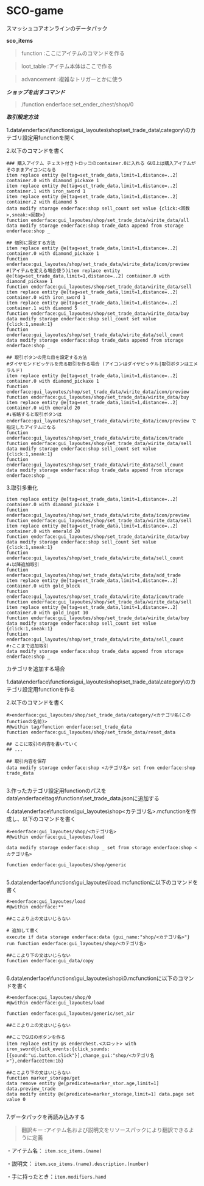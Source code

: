 # SCO-game

スマッシュコアオンラインのデータパック

__sco_items__

> function
> :ここにアイテムのコマンドを作る

> loot_table
> :アイテム本体はここで作る

> advancement
> :複雑なトリガーとかに使う

***ショップを出すコマンド***

> /function enderface:set_ender_chest/shop/0

***取引設定方法***

1.data\enderface\functions\gui_layoutes\shop\set_trade_data\category\のカテゴリ設定用functionを開く

2.以下のコマンドを書く

```mcfunction {"id":"01J6KA78SG4YEAQXJHRBVPQWGV"}
### 購入アイテム チェスト付きトロッコのcontainer.0に入れる GUI上は購入アイテムがそのままアイコンになる
item replace entity @e[tag=set_trade_data,limit=1,distance=..2] container.0 with diamond_pickaxe 1
item replace entity @e[tag=set_trade_data,limit=1,distance=..2] container.1 with iron_sword 1
item replace entity @e[tag=set_trade_data,limit=1,distance=..2] container.2 with diamond 5
data modify storage enderface:shop sell_count set value {click:<回数>,sneak:<回数>}
function enderface:gui_layoutes/shop/set_trade_data/wirite_data/all
data modify storage enderface:shop trade_data append from storage enderface:shop _

## 個別に設定する方法
item replace entity @e[tag=set_trade_data,limit=1,distance=..2] container.0 with diamond_pickaxe 1
function enderface:gui_layoutes/shop/set_trade_data/wirite_data/icon/preview
#(アイテムを変える場合使う)item replace entity @e[tag=set_trade_data,limit=1,distance=..2] container.0 with diamond_pickaxe 1
function enderface:gui_layoutes/shop/set_trade_data/wirite_data/sell
item replace entity @e[tag=set_trade_data,limit=1,distance=..2] container.0 with iron_sword 1
item replace entity @e[tag=set_trade_data,limit=1,distance=..2] container.1 with diamond 5
function enderface:gui_layoutes/shop/set_trade_data/wirite_data/buy
data modify storage enderface:shop sell_count set value {click:1,sneak:1}
function enderface:gui_layoutes/shop/set_trade_data/wirite_data/sell_count
data modify storage enderface:shop trade_data append from storage enderface:shop _

## 取引ボタンの見た目を設定する方法
#ダイヤモンドピッケルを売る取引を作る場合 (アイコンはダイヤピッケル|取引ボタンはエメラルド)
item replace entity @e[tag=set_trade_data,limit=1,distance=..2] container.0 with diamond_pickaxe 1
function enderface:gui_layoutes/shop/set_trade_data/wirite_data/icon/preview
function enderface:gui_layoutes/shop/set_trade_data/wirite_data/buy
item replace entity @e[tag=set_trade_data,limit=1,distance=..2] container.0 with emerald 20
#↓省略すると取引ボタンは　enderface:gui_layoutes/shop/set_trade_data/wirite_data/icon/preview で指定したアイテムになる
function enderface:gui_layoutes/shop/set_trade_data/wirite_data/icon/trade
function enderface:gui_layoutes/shop/set_trade_data/wirite_data/sell
data modify storage enderface:shop sell_count set value {click:1,sneak:1}
function enderface:gui_layoutes/shop/set_trade_data/wirite_data/sell_count
data modify storage enderface:shop trade_data append from storage enderface:shop _

```

3.取引多重化

```mcfunction {"id":"01J6KA78SG4YEAQXJHRC8PDD63"}
item replace entity @e[tag=set_trade_data,limit=1,distance=..2] container.0 with diamond_pickaxe 1
function enderface:gui_layoutes/shop/set_trade_data/wirite_data/icon/preview
function enderface:gui_layoutes/shop/set_trade_data/wirite_data/sell
item replace entity @e[tag=set_trade_data,limit=1,distance=..2] container.0 with emerald 20
function enderface:gui_layoutes/shop/set_trade_data/wirite_data/buy
data modify storage enderface:shop sell_count set value {click:1,sneak:1}
function enderface:gui_layoutes/shop/set_trade_data/wirite_data/sell_count
#↓以降追加取引
function enderface:gui_layoutes/shop/set_trade_data/wirite_data/add_trade
item replace entity @e[tag=set_trade_data,limit=1,distance=..2] container.0 with gold_block
function enderface:gui_layoutes/shop/set_trade_data/wirite_data/icon/trade
function enderface:gui_layoutes/shop/set_trade_data/wirite_data/sell
item replace entity @e[tag=set_trade_data,limit=1,distance=..2] container.0 with gold_ingot 10
function enderface:gui_layoutes/shop/set_trade_data/wirite_data/buy
data modify storage enderface:shop sell_count set value {click:1,sneak:1}
function enderface:gui_layoutes/shop/set_trade_data/wirite_data/sell_count
#↑ここまで追加取引
data modify storage enderface:shop trade_data append from storage enderface:shop _

```

カテゴリを追加する場合

1.data\enderface\functions\gui_layoutes\shop\set_trade_data\category\のカテゴリ設定用functionを作る

2.以下のコマンドを書く

```mcfunction {"id":"01J6KA78SG4YEAQXJHRG3F6M74"}
#>enderface:gui_layoutes/shop/set_trade_data/category/<カテゴリ名(このfunctionの名前)>
#@within tag/function enderface:set_trade_data
function enderface:gui_layoutes/shop/set_trade_data/reset_data

## ここに取引の内容を書いていく
## ...

## 取引内容を保存
data modify storage enderface:shop <カテゴリ名> set from enderface:shop trade_data


```

3.作ったカテゴリ設定用functionのパスをdata\enderface\tags\functions\set_trade_data.jsonに追加する

4.data\enderface\functions\gui_layoutes\shop\<カテゴリ名>.mcfunctionを作成し、以下のコマンドを書く

```mcfunction {"id":"01J6KA78SG4YEAQXJHRGAZVQYK"}
#>enderface:gui_layoutes/shop/<カテゴリ名>
#@within enderface:gui_layoutes/load

data modify storage enderface:shop _ set from storage enderface:shop <カテゴリ名>

function enderface:gui_layoutes/shop/generic


```

5.data\enderface\functions\gui_layoutes\load.mcfunctionに以下のコマンドを書く

```mcfunction {"id":"01J6KA78SG4YEAQXJHRJMH10B2"}
#>enderface:gui_layoutes/load
#@within enderface:**

##ここより上の文はいじらない

# 追加して書く
execute if data storage enderface:data {gui_name:"shop/<カテゴリ名>"} run function enderface:gui_layoutes/shop/<カテゴリ名>

##ここより下の文はいじらない
function enderface:gui_data/copy


```

6.data\enderface\functions\gui_layoutes\shop\0.mcfunctionに以下のコマンドを書く

```mcfunction {"id":"01J6KA78SG4YEAQXJHRNJMA60G"}
#>enderface:gui_layoutes/shop/0
#@within enderface:gui_layoutes/load

function enderface:gui_layoutes/generic/set_air

##ここより上の文はいじらない

##ここでGUIのボタンを作る
item replace entity @s enderchest.<スロット> with iron_sword{click_events:{click_sounds:[{sound:"ui.button.click"}],change_gui:"shop/<カテゴリ名>"},enderfaceItem:1b}

##ここより下の文はいじらない
function marker_storage/get
data remove entity @e[predicate=marker_stor.age,limit=1] data.preview_trade
data modify entity @e[predicate=marker_storage,limit=1] data.page set value 0


```

7.データパックを再読み込みする

> 翻訳キー
> :アイテム名および説明文をリソースパックにより翻訳できるように定義

・アイテム名：
`item.sco_items.(name)`

・説明文：
`item.sco_items.(name).description.(number)`

・手に持ったとき：`item.modifiers.hand`
